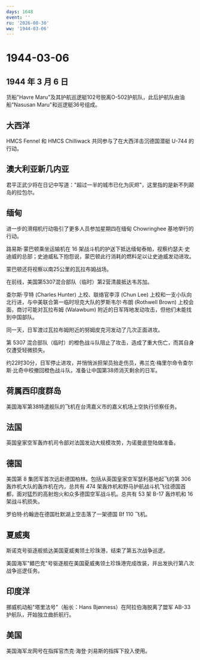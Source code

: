 ```yaml
---
days: 1648
event: ''
ru: '2026-08-30'
ww: '1944-03-06'
---
```


# 1944-03-06

## 1944 年 3 月 6 日

货船"Havre
Maru"及其护航巡逻艇102号脱离O-502护航队，此后护航队由油船"Nasusan
Maru"和巡逻艇36号组成。

## 大西洋

HMCS Fennel 和 HMCS Chilliwack 共同参与了在大西洋击沉德国潜艇 U-744
的行动。

## 澳大利亚新几内亚

君平正武少将在日记中写道："超过一半的城市已化为灰烬"，这里指的是新不列颠岛的拉包尔。

## 缅甸

进一步的滑翔机行动吸引了更多人员参加星期四在缅甸 Chowringhee
基地举行的行动。

路易斯·蒙巴顿乘坐运输机在 16
架战斗机的护送下抵达缅甸泰帕，视察约瑟夫·史迪威的总部；史迪威私下抱怨说，蒙巴顿此行消耗的燃料足以让史迪威发动进攻。

蒙巴顿还将视察以南25公里的瓦拉布姆战场。

在前线，美国第5307混合部队（临时）第2营清晨抵达韦苏加。

查尔斯·亨特 (Charles Hunter) 上校、联络官李淳 (Chun Lee)
上校和一支小队向北行进，与中美联合第一临时坦克大队的罗斯韦尔·布朗
(Rothwell Brown) 上校会面，商讨可能对瓦拉布姆 (Walawbum)
附近的日军阵地发动攻击，但他们未能找到中国部队。

同一天，日军渡过瓦拉布姆附近的努姆皮克河发动了几次正面进攻。

第 5307
混合部队（临时）的橙色战斗队阻止了攻击，造成了重大伤亡，而其自身仅遭受轻微损失。

约22时30分，日军停止进攻，并悄悄派担架员抬走伤员，弗兰克·梅里尔命令查尔斯·比奇中校撤回橙色战斗队，准备让中国第38师消灭剩余的日军。

## 荷属西印度群岛

美国海军第38特遣舰队的飞机在台湾嘉义市的嘉义机场上空执行侦察任务。

## 法国

英国皇家空军轰炸机司令部对法国发动大规模攻势，为诺曼底登陆做准备。

## 德国

美国第 8 集团军首次远赴德国柏林。包括从英国皇家空军瑟利基地起飞的第 306
轰炸机大队的轰炸机在内，总共有 474
架轰炸机和野马护航战斗机飞往德国首都，面对猛烈的高射炮火和众多德国空军战斗机。总共有
53 架 B-17 轰炸机和 16 架战斗机损失。

罗伯特·约翰逊在德国杜默湖上空击落了一架德国 Bf 110 飞机。

## 夏威夷

斯诺克号驱逐舰抵达美国夏威夷领土珍珠港，结束了第五次战争巡逻。

美国海军"鳍巴克"号驱逐舰在美国夏威夷领土珍珠港完成改装，并出发执行第八次战争巡逻任务。

## 印度洋

挪威机动船"塔里法号"（船长：Hans Bjønness）在阿拉伯海脱离了盟军 AB-33
护航队，开始独立曲折航行。

## 美国

美国海军龙网号在指挥官杰克·海登·刘易斯的指挥下投入使用。